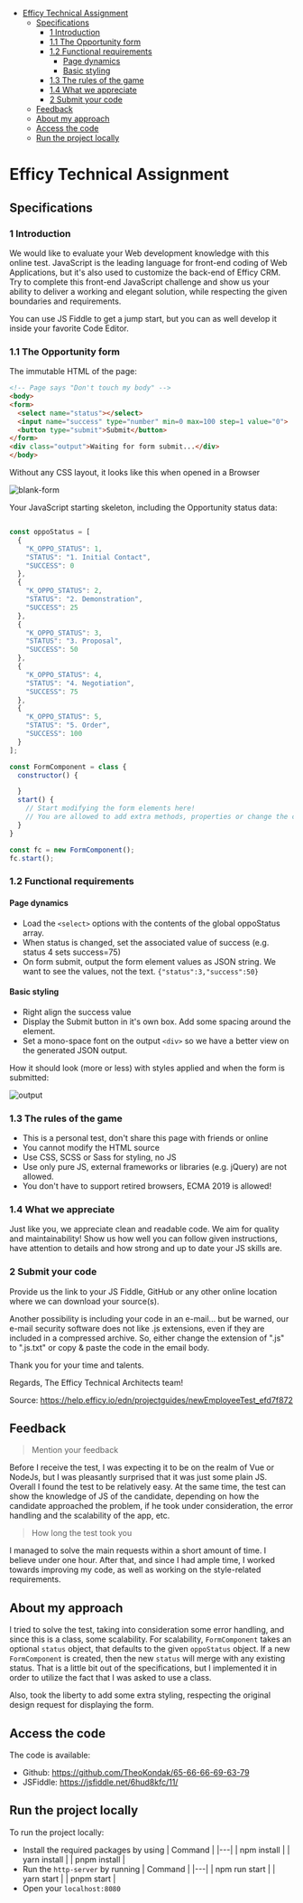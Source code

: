 - [Efficy Technical Assignment](#efficy-technical-assignment)
  - [Specifications](#specifications)
    - [1 Introduction](#1-introduction)
    - [1.1 The Opportunity form](#11-the-opportunity-form)
    - [1.2 Functional requirements](#12-functional-requirements)
      - [Page dynamics](#page-dynamics)
      - [Basic styling](#basic-styling)
    - [1.3 The rules of the game](#13-the-rules-of-the-game)
    - [1.4 What we appreciate](#14-what-we-appreciate)
    - [2 Submit your code](#2-submit-your-code)
  - [Feedback](#feedback)
  - [About my approach](#about-my-approach)
  - [Access the code](#access-the-code)
  - [Run the project locally](#run-the-project-locally)


# Efficy Technical Assignment

## Specifications

### 1 Introduction

We would like to evaluate your Web development knowledge with this online test. JavaScript is the leading language for front-end coding of Web Applications, but it's also used to customize the back-end of Efficy CRM. Try to complete this front-end JavaScript challenge and show us your ability to deliver a working and elegant solution, while respecting the given boundaries and requirements.

You can use JS Fiddle to get a jump start, but you can as well develop it inside your favorite Code Editor.

### 1.1 The Opportunity form

The immutable HTML of the page:

```HTML
<!-- Page says "Don't touch my body" -->
<body>
<form>
  <select name="status"></select>
  <input name="success" type="number" min=0 max=100 step=1 value="0">
  <button type="submit">Submit</button>
</form>
<div class="output">Waiting for form submit...</div>
</body>
```

Without any CSS layout, it looks like this when opened in a Browser

![blank-form](https://user-images.githubusercontent.com/25774466/234848047-9e89a452-9b75-44c1-8997-46b2d428d38b.png)



Your JavaScript starting skeleton, including the Opportunity status data:

```js

const oppoStatus = [
  {
    "K_OPPO_STATUS": 1,
    "STATUS": "1. Initial Contact",
    "SUCCESS": 0
  },
  {
    "K_OPPO_STATUS": 2,
    "STATUS": "2. Demonstration",
    "SUCCESS": 25
  },
  {
    "K_OPPO_STATUS": 3,
    "STATUS": "3. Proposal",
    "SUCCESS": 50
  },
  {
    "K_OPPO_STATUS": 4,
    "STATUS": "4. Negotiation",
    "SUCCESS": 75
  },
  {
    "K_OPPO_STATUS": 5,
    "STATUS": "5. Order",
    "SUCCESS": 100
  }
];

const FormComponent = class {
  constructor() {

  }
  start() {
    // Start modifying the form elements here!
    // You are allowed to add extra methods, properties or change the constructor of this class
  }
}

const fc = new FormComponent();
fc.start();
```

### 1.2 Functional requirements

#### Page dynamics

- Load the `<select>` options with the contents of the global oppoStatus array.
- When status is changed, set the associated value of success (e.g. status 4 sets success=75)
- On form submit, output the form element values as JSON string. We want to see the values, not the text. `{"status":3,"success":50}`


#### Basic styling

- Right align the success value
- Display the Submit button in it's own box. Add some spacing around the element.
- Set a mono-space font on the output `<div>` so we have a better view on the generated JSON output.

How it should look (more or less) with styles applied and when the form is submitted:

![output](https://user-images.githubusercontent.com/25774466/234848143-e4456993-4c6a-4853-aadd-1f32a3b9d51d.png)

### 1.3 The rules of the game

- This is a personal test, don't share this page with friends or online
- You cannot modify the HTML source
- Use CSS, SCSS or Sass for styling, no JS
- Use only pure JS, external frameworks or libraries (e.g. jQuery) are not allowed.
- You don't have to support retired browsers, ECMA 2019 is allowed!

### 1.4 What we appreciate

Just like you, we appreciate clean and readable code. We aim for quality and maintainability!
Show us how well you can follow given instructions, have attention to details and how strong and up to date your JS skills are.

### 2 Submit your code

Provide us the link to your JS Fiddle, GitHub or any other online location where we can download your source(s).

Another possibility is including your code in an e-mail... but be warned, our e-mail security software does not like .js extensions, even if they are included in a compressed archive. So, either change the extension of ".js" to ".js.txt" or copy & paste the code in the email body.

Thank you for your time and talents.

Regards,
The Efficy Technical Architects team!

Source: https://help.efficy.io/edn/projectguides/newEmployeeTest_efd7f872

## Feedback

> Mention your feedback

Before I receive the test, I was expecting it to be on the realm of Vue or NodeJs, but I was pleasantly surprised that it was just some plain JS.
Overall I found the test to be relatively easy. At the same time, the test can show the knowledge of JS of the candidate, depending on how the candidate approached the problem, if he took under consideration, the error handling and the scalability of the app, etc.
> How long the test took you

I managed to solve the main requests within a short amount of time. I believe under one hour. After that, and since I had ample time, I worked towards improving my code, as well as working on the style-related requirements. 

## About my approach

I tried to solve the test, taking into consideration some error handling, and since this is a class, some scalability.
For scalability, `FormComponent` takes an optional `status` object, that defaults to the given `oppoStatus` object. If a new `FormComponent` is created, then the new `status` will merge with any existing status. That is a little bit out of the specifications, but I implemented it in order to utilize the fact that I was asked to use a class.

Also, took the liberty to add some extra styling, respecting the original design request for displaying the form.


## Access the code

The code is available:
- Github: https://github.com/TheoKondak/65-66-66-69-63-79
- JSFiddle: https://jsfiddle.net/6hud8kfc/11/

## Run the project locally

To run the project locally:

- Install the required packages by using
  | Command |
  |---|
  | npm install |
  | yarn install |
  | pnpm install |
- Run the `http-server` by running
  | Command |
  |---|
  | npm run start |
  | yarn start |
  | pnpm start |
- Open your `localhost:8080`
